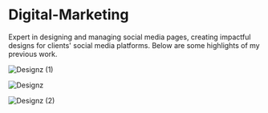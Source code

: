 # Digital-Marketing
Expert in designing and managing social media pages, creating impactful designs for clients' social media platforms. Below are some highlights of my previous work.

![Designz (1)](https://github.com/user-attachments/assets/1e126538-3a1f-46cd-b54e-98a2bc31a6ef)

![Designz](https://github.com/user-attachments/assets/af0cc7ca-e53e-4f2c-abab-ed882ed1c266)

![Designz (2)](https://github.com/user-attachments/assets/352b913c-fa74-477b-901f-598f375c78d1)


